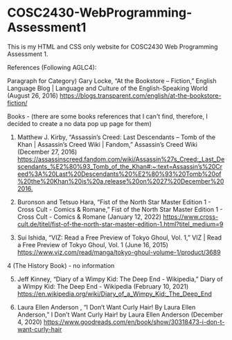 # COSC2430-WebProgramming-Assessment1

This is my HTML and CSS only website for COSC2430 Web Programming Assessment 1.



References (Following AGLC4):

Paragraph for Category) Gary Locke, “At the Bookstore – Fiction,” English Language Blog | Language and Culture of the English-Speaking World (August 26, 2016) <https://blogs.transparent.com/english/at-the-bookstore-fiction/>

Books - (there are some books references that I can't find, therefore, I decided to create a no data pop up page for them)

1) Matthew J. Kirby, “Assassin’s Creed: Last Descendants – Tomb of the Khan | Assassin’s Creed Wiki | Fandom,” Assassin’s Creed Wiki (December 27, 2016) <https://assassinscreed.fandom.com/wiki/Assassin%27s_Creed:_Last_Descendants_%E2%80%93_Tomb_of_the_Khan#:~:text=Assassin’s%20Creed%3A%20Last%20Descendants%20%E2%80%93%20Tomb%20of%20the%20Khan%20is%20a,release%20on%2027%20December%202016.>

2) Buronson and Tetsuo Hara, “Fist of the North Star Master Edition 1 - Cross Cult - Comics & Romane,” Fist of the North Star Master Edition 1 - Cross Cult - Comics & Romane (January 12, 2022) <https://www.cross-cult.de/titel/fist-of-the-north-star-master-edition-1.html?titel_medium=9>

3) Sui Ishida, “VIZ: Read a Free Preview of Tokyo Ghoul, Vol. 1,” VIZ | Read a Free Preview of Tokyo Ghoul, Vol. 1 (June 16, 2015) <https://www.viz.com/read/manga/tokyo-ghoul-volume-1/product/3689>

4 (The History Book) - no information

5) Jeff Kinney, “Diary of a Wimpy Kid: The Deep End - Wikipedia,” Diary of a Wimpy Kid: The Deep End - Wikipedia (February 10, 2021) <https://en.wikipedia.org/wiki/Diary_of_a_Wimpy_Kid:_The_Deep_End>

6) Laura Ellen Anderson , “I Don’t Want Curly Hair! By Laura Ellen Anderson,” I Don’t Want Curly Hair! by Laura Ellen Anderson (December 4, 2020) <https://www.goodreads.com/en/book/show/30318473-i-don-t-want-curly-hair>
